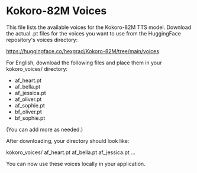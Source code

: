# Kokoro-82M Voices

This file lists the available voices for the Kokoro-82M TTS model. Download the actual .pt files for the voices you want to use from the HuggingFace repository's voices directory:

https://huggingface.co/hexgrad/Kokoro-82M/tree/main/voices

For English, download the following files and place them in your kokoro_voices/ directory:

- af_heart.pt
- af_bella.pt
- af_jessica.pt
- af_oliver.pt
- af_sophie.pt
- bf_oliver.pt
- bf_sophie.pt

(You can add more as needed.)

After downloading, your directory should look like:

kokoro_voices/
    af_heart.pt
    af_bella.pt
    af_jessica.pt
    ...

You can now use these voices locally in your application.
